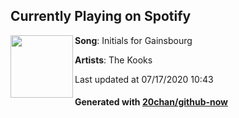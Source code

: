 ## Currently Playing on Spotify

[<img align="left" width="100" src="https://i.scdn.co/image/ab67616d00001e02fe6874ecaf81a53e4f5a107a">](https://open.spotify.com/album/6W5NMoXsloO4Kz16ANeSAb)

**Song**: Initials for Gainsbourg

**Artists**: The Kooks

Last updated at 07/17/2020 10:43

#### Generated with [20chan/github-now](https://github.com/20chan/github-now)